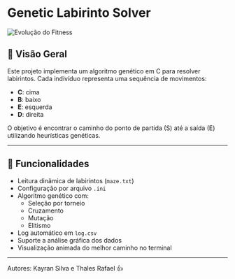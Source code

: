 # Genetic Labirinto Solver

![Evolução do Fitness](assets/evolucao_fitness.png)

## 📌 Visão Geral

Este projeto implementa um algoritmo genético em C para resolver labirintos. Cada indivíduo representa uma sequência de movimentos:
- **C**: cima
- **B**: baixo
- **E**: esquerda
- **D**: direita

O objetivo é encontrar o caminho do ponto de partida (S) até a saída (E) utilizando heurísticas genéticas.

---

## 🚀 Funcionalidades

- Leitura dinâmica de labirintos (`maze.txt`)
- Configuração por arquivo `.ini`
- Algoritmo genético com:
  - Seleção por torneio
  - Cruzamento
  - Mutação
  - Elitismo
- Log automático em `log.csv`
- Suporte a análise gráfica dos dados
- Visualização animada do melhor caminho no terminal

---

Autores: Kayran Silva e Thales Rafael 👍
